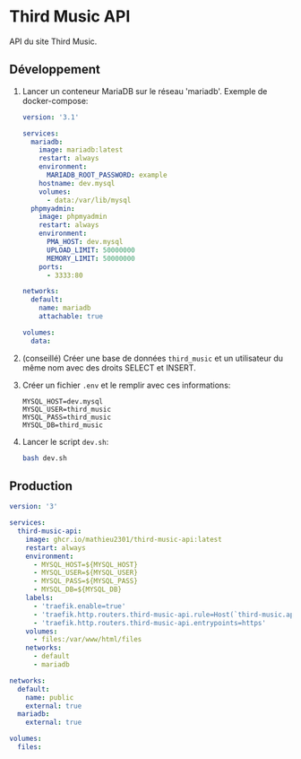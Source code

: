 # Third Music API

API du site Third Music.

## Développement

1. Lancer un conteneur MariaDB sur le réseau 'mariadb'. Exemple de docker-compose:

    ```yml
    version: '3.1'

    services:
      mariadb:
        image: mariadb:latest
        restart: always
        environment:
          MARIADB_ROOT_PASSWORD: example
        hostname: dev.mysql
        volumes:
          - data:/var/lib/mysql
      phpmyadmin:
        image: phpmyadmin
        restart: always
        environment:
          PMA_HOST: dev.mysql
          UPLOAD_LIMIT: 50000000
          MEMORY_LIMIT: 50000000
        ports:
          - 3333:80

    networks:
      default:
        name: mariadb
        attachable: true

    volumes:
      data:
    ```

2. (conseillé) Créer une base de données `third_music` et un utilisateur du même nom avec des droits SELECT et INSERT.
3. Créer un fichier `.env` et le remplir avec ces informations:

    ```env
    MYSQL_HOST=dev.mysql
    MYSQL_USER=third_music
    MYSQL_PASS=third_music
    MYSQL_DB=third_music
    ```

4. Lancer le script `dev.sh`:

    ```bash
    bash dev.sh
    ```

## Production

```yml
version: '3'

services:
  third-music-api:
    image: ghcr.io/mathieu2301/third-music-api:latest
    restart: always
    environment:
      - MYSQL_HOST=${MYSQL_HOST}
      - MYSQL_USER=${MYSQL_USER}
      - MYSQL_PASS=${MYSQL_PASS}
      - MYSQL_DB=${MYSQL_DB}
    labels:
      - 'traefik.enable=true'
      - 'traefik.http.routers.third-music-api.rule=Host(`third-music.apis.colmon.fr`)'
      - 'traefik.http.routers.third-music-api.entrypoints=https'
    volumes:
      - files:/var/www/html/files
    networks:
      - default
      - mariadb

networks:
  default:
    name: public
    external: true
  mariadb:
    external: true

volumes:
  files:
```
